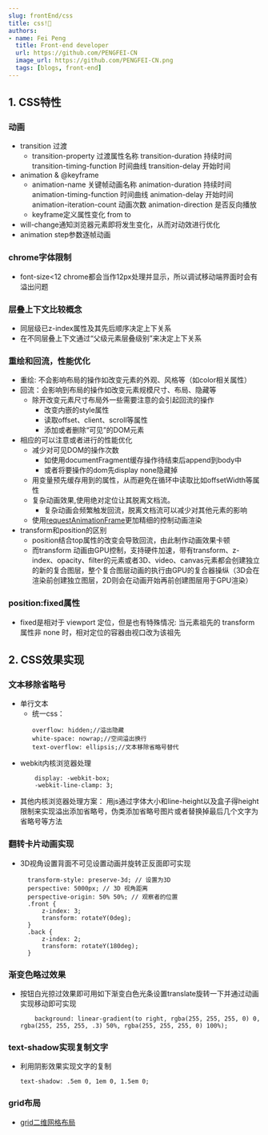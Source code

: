 ```yaml
---
slug: frontEnd/css
title: css!🎈
authors:
- name: Fei Peng
  title: Front-end developer
  url: https://github.com/PENGFEI-CN
  image_url: https://github.com/PENGFEI-CN.png
  tags: [blogs, front-end]
---
```


## 1. CSS特性
### 动画
* transition 过渡
  * transition-property 过渡属性名称
    transition-duration 持续时间
    transition-timing-function 时间曲线
    transition-delay 开始时间
* animation & @keyframe
  * animation-name 关键帧动画名称
    animation-duration 持续时间
    animation-timing-function 时间曲线
    animation-delay 开始时间
    animation-iteration-count 动画次数
    animation-direction 是否反向播放
  * keyframe定义属性变化 from to
* will-change通知浏览器元素即将发生变化，从而对动效进行优化
* animation step参数逐帧动画

### chrome字体限制
* font-size<12 chrome都会当作12px处理并显示，所以调试移动端界面时会有溢出问题

### 层叠上下文比较概念
* 同层级已z-index属性及其先后顺序决定上下关系
* 在不同层叠上下文通过“父级元素层叠级别”来决定上下关系

### 重绘和回流，性能优化
* 重绘: 不会影响布局的操作如改变元素的外观、风格等（如color相关属性）
* 回流：会影响到布局的操作如改变元素规模尺寸、布局、隐藏等
  * 除开改变元素尺寸布局外一些需要注意的会引起回流的操作
    - 改变内嵌的style属性
    - 读取offset、client、scroll等属性
    - 添加或者删除“可见”的DOM元素
* 相应的可以注意或者进行的性能优化
  - 减少对可见DOM的操作次数
    - 如使用documentFragment缓存操作待结束后append到body中
    - 或者将要操作的dom先display none隐藏掉
  - 用变量预先缓存用到的属性，从而避免在循环中读取比如offsetWidth等属性
  - 复杂动画效果,使用绝对定位让其脱离文档流。
    - 复杂动画会频繁触发回流，脱离文档流可以减少对其他元素的影响
  - 使用[requestAnimationFrame](https://developer.mozilla.org/zh-CN/docs/Web/API/Window/requestAnimationFrame)更加精细的控制动画渲染
* transform和position的区别
  * position结合top属性的改变会导致回流，由此制作动画效果卡顿
  * 而transform 动画由GPU控制，支持硬件加速，带有transform、z-index、opacity、filter的元素或者3D、video、canvas元素都会创建独立的新的复合图层，整个复合图层动画的执行由GPU的复合器操纵（3D会在渲染前创建独立图层，2D则会在动画开始再前创建图层用于GPU渲染）

### position:fixed属性
* fixed是相对于 viewport 定位，但是也有特殊情况: 当元素祖先的 transform 属性非 none 时，相对定位的容器由视口改为该祖先

## 2. CSS效果实现
### 文本移除省略号
* 单行文本
  * 统一css：
    ```
    overflow: hidden;//溢出隐藏
    white-space: nowrap;//空间溢出换行
    text-overflow: ellipsis;//文本移除省略号替代
    ```
* webkit内核浏览器处理
    ```
        display: -webkit-box;
        -webkit-line-clamp: 3;
    ```
* 其他内核浏览器处理方案：
    用js通过字体大小和line-height以及盒子得height限制来实现溢出添加省略号，伪类添加省略号图片或者替换掉最后几个文字为省略号等方法

### 翻转卡片动画实现
* 3D视角设置背面不可见设置动画并旋转正反面即可实现
  ```-css
    transform-style: preserve-3d; // 设置为3D
    perspective: 5000px; // 3D 视角距离
    perspective-origin: 50% 50%; // 观察者的位置
    .front {
        z-index: 3;
        transform: rotateY(0deg);
    }
    .back {
        z-index: 2;
        transform: rotateY(180deg);
    }
  ```

### 渐变色略过效果
* 按钮白光掠过效果即可用如下渐变白色光条设置translate旋转一下并通过动画实现移动即可实现
    ```-js
        background: linear-gradient(to right, rgba(255, 255, 255, 0) 0, rgba(255, 255, 255, .3) 50%, rgba(255, 255, 255, 0) 100%);
    ```

### text-shadow实现复制文字
* 利用阴影效果实现文字的复制
  ```-js
  text-shadow: .5em 0, 1em 0, 1.5em 0;
  ```

### grid布局
* [grid二维网格布局](http://www.ruanyifeng.com/blog/2019/03/grid-layout-tutorial.html)